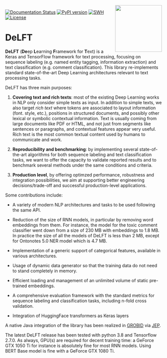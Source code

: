 <img align="right" width="150" height="150" src="https://raw.githubusercontent.com/kermitt2/delft/tf2/doc/cat-delft-small.jpg">

[![Documentation Status](https://readthedocs.org/projects/delft/badge/?version=latest)](https://readthedocs.org/projects/delft/?badge=latest)
[![PyPI version](https://badge.fury.io/py/delft.svg)](https://badge.fury.io/py/delft)
[![SWH](https://archive.softwareheritage.org/badge/origin/https://github.com/kermitt2/delft/)](https://archive.softwareheritage.org/browse/origin/https://github.com/kermitt2/delft/)
[![License](http://img.shields.io/:license-apache-blue.svg)](http://www.apache.org/licenses/LICENSE-2.0.html)


# DeLFT

__DeLFT__ (**De**ep **L**earning **F**ramework for **T**ext) is a Keras and TensorFlow framework for text processing, focusing on sequence labeling (e.g. named entity tagging, information extraction) and text classification (e.g. comment classification). This library re-implements standard state-of-the-art Deep Learning architectures relevant to text processing tasks.  

DeLFT has three main purposes: 

1. __Covering text and rich texts__: most of the existing Deep Learning works in NLP only consider simple texts as input. In addition to simple texts, we also target _rich text_ where tokens are associated to layout information (font. style, etc.), positions in structured documents, and possibly other lexical or symbolic contextual information. Text is usually coming from large documents like PDF or HTML, and not just from segments like sentences or paragraphs, and contextual features appear very useful. Rich text is the most common textual content used by humans to communicate and work.

2. __Reproducibility and benchmarking__: by implementing several state-of-the-art algorithms for both sequence labeling and text classification tasks, we want to offer the capacity to validate reported results and to benchmark several methods under the same conditions and criteria.

3. __Production level__, by offering optimzed performance, robustness and integration possibilities, we aim at supporting better engineering decisions/trade-off and successful production-level applications. 

Some contributions include: 

* A variety of modern NLP architectures and tasks to be used following the same API.

* Reduction of the size of RNN models, in particular by removing word embeddings from them. For instance, the model for the toxic comment classifier went down from a size of 230 MB with embeddings to 1.8 MB. In practice the size of all the models of DeLFT is less than 2 MB, except for Ontonotes 5.0 NER model which is 4.7 MB.

* Implementation of a generic support of categorical features, available in various architectures. 

* Usage of dynamic data generator so that the training data do not need to stand completely in memory.

* Efficient loading and management of an unlimited volume of static pre-trained embeddings.

* A comprehensive evaluation framework with the standard metrics for sequence labeling and classification tasks, including n-fold cross validation. 

* Integration of HuggingFace transformers as Keras layers

A native Java integration of the library has been realized in [GROBID](https://github.com/kermitt2/grobid) via [JEP](https://github.com/ninia/jep).

The latest DeLFT release has been tested with python 3.8 and Tensorflow 2.7.0. As always, GPU(s) are required for decent training time: a GeForce GTX 1050 Ti for instance is absolutely fine for most RNN models. Using BERT Base model is fine with a GeForce GTX 1080 Ti.
